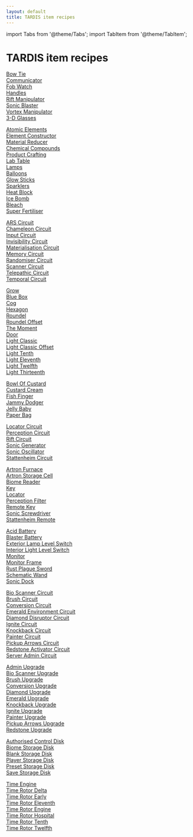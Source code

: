 ```yaml
---
layout: default
title: TARDIS item recipes
---
```


import Tabs from '@theme/Tabs';
import TabItem from '@theme/TabItem';

# TARDIS item recipes


<Tabs queryString="index">
<TabItem value="accessories" label="Accessories" default>

[Bow Tie](/recipes/accessories/bow-tie)  
[Communicator](/recipes/accessories/tardis-communicator)  
[Fob Watch](/recipes/accessories/fob-watch)  
[Handles](/recipes/accessories/handles)  
[Rift Manipulator](/recipes/accessories/rift-manipulator)  
[Sonic Blaster](/recipes/accessories/sonic-blaster)  
[Vortex Manipulator](/recipes/accessories/vortex-manipulator)  
[3-D Glasses](/recipes/accessories/three-d-glasses)  

</TabItem>
<TabItem value="chemistry" label="Chemistry">

[Atomic Elements](/recipes/chemistry/atomic-elements)  
[Element Constructor](/recipes/chemistry/element-constructor)  
[Material Reducer](/recipes/chemistry/material-reducer)  
[Chemical Compounds](/recipes/chemistry/chemical-compounds)  
[Product Crafting](/recipes/chemistry/product-crafting)  
[Lab Table](/recipes/chemistry/lab-table)  
[Lamps](/recipes/chemistry/lamps)  
[Balloons](/recipes/chemistry/balloons)  
[Glow Sticks](/recipes/chemistry/glow-sticks)  
[Sparklers](/recipes/chemistry/sparklers)  
[Heat Block](/recipes/chemistry/heat-block)  
[Ice Bomb](/recipes/chemistry/ice-bomb)  
[Bleach](/recipes/chemistry/bleach)  
[Super Fertiliser](/recipes/chemistry/super-fertiliser)  

</TabItem>
<TabItem value="console-circuits" label="Console Circuits">

[ARS Circuit](/recipes/console-circuits/tardis-ars-circuit)  
[Chameleon Circuit](/recipes/console-circuits/tardis-chameleon-circuit)  
[Input Circuit](/recipes/console-circuits/tardis-input-circuit)  
[Invisibility Circuit](/recipes/console-circuits/tardis-invisibility-circuit)  
[Materialisation Circuit](/recipes/console-circuits/tardis-materialisation-circuit)  
[Memory Circuit](/recipes/console-circuits/tardis-memory-circuit)  
[Randomiser Circuit](/recipes/console-circuits/tardis-randomiser-circuit)  
[Scanner Circuit](/recipes/console-circuits/tardis-scanner-circuit)  
[Telepathic Circuit](/recipes/console-circuits/tardis-telepathic-circuit)  
[Temporal Circuit](/recipes/console-circuits/tardis-temporal-circuit)  

</TabItem>
<TabItem value="custom-blocks" label="Custom Blocks">

[Grow](/recipes/custom-blocks/grow)  
[Blue Box](/recipes/custom-blocks/blue-box)  
[Cog](/recipes/custom-blocks/cog)  
[Hexagon](/recipes/custom-blocks/hexagon)  
[Roundel](/recipes/custom-blocks/roundel)  
[Roundel Offset](/recipes/custom-blocks/roundel-offset)  
[The Moment](/recipes/custom-blocks/the-moment)  
[Door](/recipes/custom-blocks/door)  
[Light Classic](/recipes/custom-blocks/light-classic)  
[Light Classic Offset](/recipes/custom-blocks/light-classic-offset)  
[Light Tenth](/recipes/custom-blocks/light-tenth)  
[Light Eleventh](/recipes/custom-blocks/light-eleventh)  
[Light Twelfth](/recipes/custom-blocks/light-twelfth)  
[Light Thirteenth](/recipes/custom-blocks/light-thirteenth)  

</TabItem>
<TabItem value="food" label="Food">

[Bowl Of Custard](/recipes/food/bowl-of-custard)  
[Custard Cream](/recipes/food/custard-cream)  
[Fish Finger](/recipes/food/fish-finger)  
[Jammy Dodger](/recipes/food/jammy-dodger)  
[Jelly Baby](/recipes/food/jelly-baby)  
[Paper Bag](/recipes/food/paper-bag)  

</TabItem>
<TabItem value="item-circuits" label="Item Circuits">

[Locator Circuit](/recipes/item-circuits/tardis-locator-circuit)  
[Perception Circuit](/recipes/item-circuits/perception-circuit)  
[Rift Circuit](/recipes/item-circuits/rift-circuit)  
[Sonic Generator](/recipes/item-circuits/sonic-generator)  
[Sonic Oscillator](/recipes/item-circuits/sonic-oscillator)  
[Stattenheim Circuit](/recipes/item-circuits/tardis-stattenheim-circuit)  

</TabItem>
<TabItem value="items" label="Items">

[Artron Furnace](recipes/items/tardis-artron-furnace)  
[Artron Storage Cell](recipes/items/artron-storage-cell)  
[Biome Reader](recipes/items/tardis-biome-reader)  
[Key](recipes/items/tardis-key)  
[Locator](recipes/items/tardis-locator)  
[Perception Filter](recipes/items/perception-filter)  
[Remote Key](recipes/items/tardis-remote-key)  
[Sonic Screwdriver](recipes/items/sonic-screwdriver)  
[Stattenheim Remote](recipes/items/stattenheim-remote)  

</TabItem>
</Tabs>

<Tabs queryString="index">
<TabItem value="misc" label="Misc">

[Acid Battery](/recipes/misc/acid-battery)  
[Blaster Battery](/recipes/misc/blaster-battery)  
[Exterior Lamp Level Switch](/recipes/misc/exterior-lamp-level-switch)  
[Interior Light Level Switch](/recipes/misc/interior-light-level-switch)  
[Monitor](/recipes/misc/tardis-monitor)  
[Monitor Frame](/recipes/misc/monitor-frame)  
[Rust Plague Sword](/recipes/misc/rust-plague-sword)  
[Schematic Wand](/recipes/misc/tardis-schematic-wand)  
[Sonic Dock](/recipes/misc/sonic-dock)  

</TabItem>
<TabItem value="sonic-circuits" label="Sonic Circuits">

[Bio Scanner Circuit](/recipes/sonic-circuits/bio-scanner-circuit)  
[Brush Circuit](/recipes/sonic-circuits/brush-circuit)  
[Conversion Circuit](/recipes/sonic-circuits/conversion-circuit)  
[Emerald Environment Circuit](/recipes/sonic-circuits/emerald-environment-circuit)  
[Diamond Disruptor Circuit](/recipes/sonic-circuits/diamond-disruptor-circuit)  
[Ignite Circuit](/recipes/sonic-circuits/ignite-circuit)  
[Knockback Circuit](/recipes/sonic-circuits/knockback-circuit)  
[Painter Circuit](/recipes/sonic-circuits/painter-circuit)  
[Pickup Arrows Circuit](/recipes/sonic-circuits/pickup-arrows-circuit)  
[Redstone Activator Circuit](/recipes/sonic-circuits/redstone-activator-circuit)  
[Server Admin Circuit](/recipes/sonic-circuits/server-admin-circuit)  

</TabItem>
<TabItem value="sonic-upgrades" label="Sonic Upgrades">

[Admin Upgrade](/recipes/sonic-upgrades/admin-upgrade)  
[Bio Scanner Upgrade](/recipes/sonic-upgrades/bio-scanner-upgrade)  
[Brush Upgrade](/recipes/sonic-upgrades/brush-upgrade)  
[Conversion Upgrade](/recipes/sonic-upgrades/conversion-upgrade)  
[Diamond Upgrade](/recipes/sonic-upgrades/diamond-upgrade)  
[Emerald Upgrade](/recipes/sonic-upgrades/emerald-upgrade)  
[Knockback Upgrade](/recipes/sonic-upgrades/knockback-upgrade)  
[Ignite Upgrade](/recipes/sonic-upgrades/ignite-upgrade)  
[Painter Upgrade](/recipes/sonic-upgrades/painter-upgrade)  
[Pickup Arrows Upgrade](/recipes/sonic-upgrades/pickup-arrows-upgrade)  
[Redstone Upgrade](/recipes/sonic-upgrades/redstone-upgrade)  

</TabItem>
<TabItem value="storage-disks" label="Storage Disks">

[Authorised Control Disk](/recipes/storage-disks/authorised-control-disk)  
[Biome Storage Disk](/recipes/storage-disks/biome-storage-disk)  
[Blank Storage Disk](/recipes/storage-disks/blank-storage-disk)  
[Player Storage Disk](/recipes/storage-disks/player-storage-disk)  
[Preset Storage Disk](/recipes/storage-disks/preset-storage-disk)  
[Save Storage Disk](/recipes/storage-disks/save-storage-disk)  

</TabItem>
<TabItem value="rotors" label="Time Rotors">

[Time Engine](/recipes/rotors/time-engine)  
[Time Rotor Delta](/recipes/rotors/time-rotor-delta)  
[Time Rotor Early](/recipes/rotors/time-rotor-early)  
[Time Rotor Eleventh](/recipes/rotors/time-rotor-eleventh)  
[Time Rotor Engine](/recipes/rotors/time-rotor-engine)  
[Time Rotor Hospital](/recipes/rotors/time-rotor-hospital)  
[Time Rotor Tenth](/recipes/rotors/time-rotor-tenth)  
[Time Rotor Twelfth](/recipes/rotors/time-rotor-twelfth)  

</TabItem>
</Tabs>
